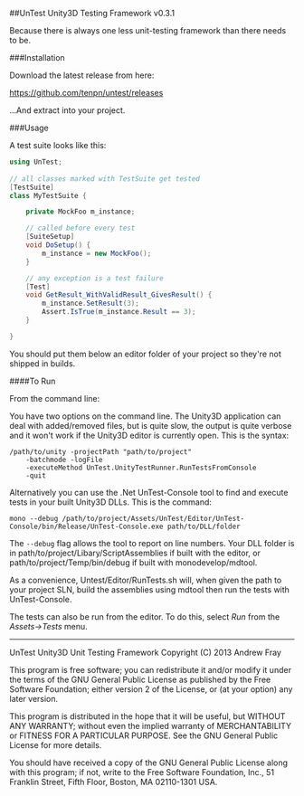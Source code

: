##UnTest Unity3D Testing Framework v0.3.1

Because there is always one less unit-testing framework than there needs to be.

###Installation

Download the latest release from here:

https://github.com/tenpn/untest/releases

...And extract into your project.

###Usage

A test suite looks like this:

```C#
using UnTest;
    
// all classes marked with TestSuite get tested 
[TestSuite]
class MyTestSuite {

    private MockFoo m_instance;

    // called before every test        
    [SuiteSetup]
    void DoSetup() {
        m_instance = new MockFoo();
    }

    // any exception is a test failure
    [Test]
    void GetResult_WithValidResult_GivesResult() {
        m_instance.SetResult(3);
        Assert.IsTrue(m_instance.Result == 3); 
    }

}
```

You should put them below an editor folder of your project so they're not shipped in builds.

####To Run

From the command line: 

You have two options on the command line. The Unity3D application can deal with added/removed files, but is quite slow, the output is quite verbose and it won't work if the Unity3D editor is currently open. This is the syntax: 

    /path/to/unity -projectPath "path/to/project" 
        -batchmode -logFile 
        -executeMethod UnTest.UnityTestRunner.RunTestsFromConsole 
        -quit
        
Alternatively you can use the .Net UnTest-Console tool to find and execute tests in your built Unity3D DLLs. This is the command:

    mono --debug /path/to/project/Assets/UnTest/Editor/UnTest-Console/bin/Release/UnTest-Console.exe path/to/DLL/folder
    
The `--debug` flag allows the tool to report on line numbers. Your DLL folder is in path/to/project/Libary/ScriptAssemblies if built with the editor, or path/to/project/Temp/bin/debug if built with monodevelop/mdtool. 

As a convenience, Untest/Editor/RunTests.sh will, when given the path to your project SLN, build the assemblies using mdtool then run the tests with UnTest-Console.
        
The tests can also be run from the editor. To do this, select _Run_ from the _Assets->Tests_ menu.

---

UnTest Unity3D Unit Testing Framework
Copyright (C) 2013 Andrew Fray

This program is free software; you can redistribute it and/or modify
it under the terms of the GNU General Public License as published by
the Free Software Foundation; either version 2 of the License, or
(at your option) any later version.

This program is distributed in the hope that it will be useful,
but WITHOUT ANY WARRANTY; without even the implied warranty of
MERCHANTABILITY or FITNESS FOR A PARTICULAR PURPOSE.  See the
GNU General Public License for more details.

You should have received a copy of the GNU General Public License along
with this program; if not, write to the Free Software Foundation, Inc.,
51 Franklin Street, Fifth Floor, Boston, MA 02110-1301 USA.


